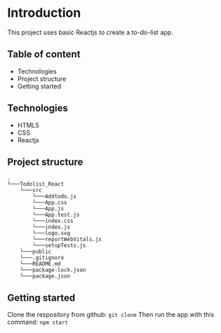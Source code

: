 # Introduction
This project uses basic Reactjs to create a to-do-list app.

## Table of content
- Technologies
- Project structure
- Getting started

## Technologies 
- HTML5
- CSS
- Reactjs

## Project structure
```
.
└───Todolist_React
    └───src
        └───Addtodo.js
        └───App.css
        └───App.js
        └───App.test.js
        └───index.css
        └───index.js
        └───logo.svg
        └───reportWebVitals.js
        └───setupTests.js
    └───public
    └───.gitignore
    └───README.md
    └───package-lock.json
    └───package.json
```
## Getting started
Clone the respository from github: ```git clone```
Then run the app with this command: ```npm start``` 
